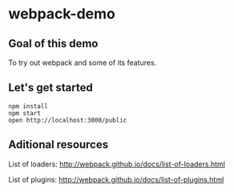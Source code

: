 # webpack-demo

## Goal of this demo

To try out webpack and some of its features.

## Let's get started

```
npm install
npm start
open http://localhost:3000/public
```

## Aditional resources

List of loaders: http://webpack.github.io/docs/list-of-loaders.html

List of plugins: http://webpack.github.io/docs/list-of-plugins.html

